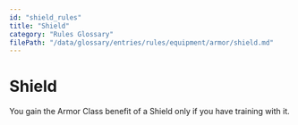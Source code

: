```yaml
---
id: "shield_rules"
title: "Shield"
category: "Rules Glossary"
filePath: "/data/glossary/entries/rules/equipment/armor/shield.md"
---
```

# Shield
You gain the Armor Class benefit of a Shield only if you have training with it.